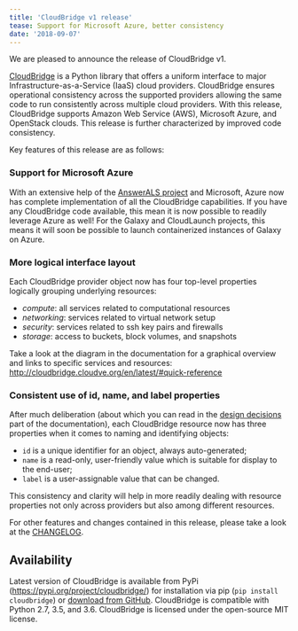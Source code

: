 ```yaml
---
title: 'CloudBridge v1 release'
tease: Support for Microsoft Azure, better consistency
date: '2018-09-07'
---
```

We are pleased to announce the release of CloudBridge v1.

[CloudBridge](http://cloudbridge.cloudve.org/en/latest/) is a Python library that offers a uniform interface to major Infrastructure-as-a-Service (IaaS) cloud providers. CloudBridge ensures operational consistency across the supported providers allowing the same code to run consistently across multiple cloud providers. With this release, CloudBridge supports Amazon Web Service (AWS), Microsoft Azure, and OpenStack clouds. This release is further characterized by improved code consistency.

Key features of this release are as follows:

### Support for Microsoft Azure
With an extensive help of the [AnswerALS project](https://www.answerals.org/) and Microsoft, Azure now has complete implementation of all the CloudBridge capabilities. If you have any CloudBridge code available, this mean it is now possible to readily leverage Azure as well! For the Galaxy and CloudLaunch projects, this means it will soon be possible to launch containerized instances of Galaxy on Azure.

### More logical interface layout
Each CloudBridge provider object now has four top-level properties logically grouping underlying resources:
- _compute_: all services related to computational resources
- _networking_: services related to virtual network setup
- _security_: services related to ssh key pairs and firewalls
- _storage_: access to buckets, block volumes, and snapshots

Take a look at the diagram in the documentation for a graphical overview and links to specific services and resources: http://cloudbridge.cloudve.org/en/latest/#quick-reference

### Consistent use of id, name, and label properties
After much deliberation (about which you can read in the [design decisions](http://cloudbridge.cloudve.org/en/latest/topics/design_decisions.html#resource-identification-naming-and-labeling) part of the documentation), each CloudBridge resource now has three properties when it comes to naming and identifying objects:
- `id` is a unique identifier for an object, always auto-generated;
- `name` is a read-only, user-friendly value which is suitable for display to the end-user;
- `label` is a user-assignable value that can be changed.

This consistency and clarity will help in more readily dealing with resource properties not only across providers but also among different resources.


For other features and changes contained in this release, please take a look at the [CHANGELOG](https://github.com/CloudVE/cloudbridge/blob/master/CHANGELOG.rst).

## Availability
Latest version of CloudBridge is available from PyPi (https://pypi.org/project/cloudbridge/) for installation via pip (`pip install cloudbridge`) or [download from GitHub](https://github.com/CloudVE/cloudbridge/releases). CloudBridge is compatible with Python 2.7, 3.5, and 3.6. CloudBridge is licensed under the open-source MIT license.
